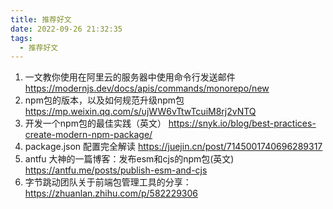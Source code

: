 ```yaml
---
title: 推荐好文
date: 2022-09-26 21:32:35
tags:
  - 推荐好文
---
```

1. 一文教你使用在阿里云的服务器中使用命令行发送邮件 https://modernjs.dev/docs/apis/commands/monorepo/new
2. npm包的版本，以及如何规范升级npm包 https://mp.weixin.qq.com/s/ujWW6vTtwTcuiM8rj2vNTQ
3. 开发一个npm包的最佳实践（英文） https://snyk.io/blog/best-practices-create-modern-npm-package/
4. package.json 配置完全解读  https://juejin.cn/post/7145001740696289317
5. antfu 大神的一篇博客：发布esm和cjs的npm包(英文) https://antfu.me/posts/publish-esm-and-cjs
6. 字节跳动团队关于前端包管理工具的分享：https://zhuanlan.zhihu.com/p/582229306

<!-- more -->

